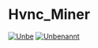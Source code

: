 # Hvnc_Miner

<a href="https://ibb.co/m6ttyk2"><img src="https://i.ibb.co/m6ttyk2/Unbe.png" alt="Unbe" border="0"></a>
<a href="https://ibb.co/FDgxqy7"><img src="https://i.ibb.co/FDgxqy7/Unbenannt.png" alt="Unbenannt" border="0"></a>
